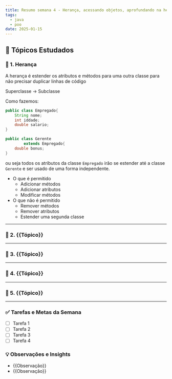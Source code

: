 ```yaml
---
title: Resumo semana 4 - Herança, acessando objetos, aprofundando na herança
tags:
  - java
  - poo
date: 2025-01-15
---
```


## 📖 Tópicos Estudados  

### 🧩 1. Herança
 
A herança é estender os atributos e métodos para uma outra classe para não precisar duplicar linhas de código

Superclasse -> Subclasse

Como fazemos:

```java
public class Empregado{
	String nome;
	int iddade;
	double salario;
}

public class Gerente
		extends Empregado{
	double bonus;
}
```

ou seja todos os atributos da classe ``Empregado`` irão se estender até a classe `Gerente` e ser usado de uma forma independente.

- O que é permitido
	- Adicionar métodos
	- Adicionar atributos
	- Modificar métodos
- O que não é permitido
	- Remover métodos
	- Remover atributos
	- Estender uma segunda classe



---

### 🧩 2. {{Tópico}}  


---

### 🧩 3. {{Tópico}}  


---

### 🧩 4. {{Tópico}}  


---

### 🧩 5. {{Tópico}}


---

### ✅ **Tarefas e Metas da Semana**

- [ ] Tarefa 1
- [ ] Tarefa 2
- [ ] Tarefa 3
- [ ] Tarefa 4

### 💡 **Observações e Insights**

- {{Observação}}
- {{Observação}}

